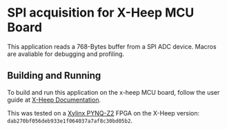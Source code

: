 # SPI acquisition for X-Heep MCU Board

This application reads a 768-Bytes buffer from a SPI ADC device. Macros are avaliable for debugging and profiling.

## Building and Running

To build and run this application on the x-heep MCU board, follow the user guide at [X-Heep Documentation](https://x-heep.readthedocs.io/en/latest/index.html). 


This was tested on a [Xylinx PYNQ-Z2](https://www.mouser.com/datasheet/2/744/pynqz2_user_manual_v1_0-1525725.pdf) FPGA on the X-Heep version: `dab270bf056deb933e1f064037a7af8c30bd05b2`. 
